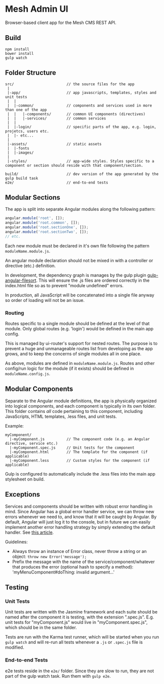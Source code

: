 # Mesh Admin UI

Browser-based client app for the Mesh CMS REST API.

## Build

```Shell
npm install
bower install
gulp watch
```


## Folder Structure

```
src/                        // the source files for the app
 |
 |-app/                     // app javascripts, templates, styles and unit tests
 |  |
 |  |-common/               // components and services used in more than one of the app
 |  |   |-components/       // common UI components (directives)
 |  |   |-services/         // common services
 |  |
 |  |-login/                // specific parts of the app, e.g. login, projetcs, users etc.
 |  |- etc...
 |
 |-assets/                  // static assets
 |  |-fonts
 |  |-images/           
 |
 |-styles/                  // app-wide styles. Styles specific to a component or section should reside with that component/section.
 
build/                      // dev version of the app generated by the gulp build task
e2e/                        // end-to-end tests
```

## Modular Sections

The app is split into separate Angular modules along the following pattern:

```JavaScript
angular.module('root', []);
angular.module('root.common', []);
angular.module('root.sectionOne', []);
angular.module('root.sectionTwo', []);
// etc.
```

Each new module must be declared in it's own file following the pattern `moduleName.module.js`.

An angular module declaration should not be mixed in with a controller or directive (etc.) definition.

In development, the dependency graph is manages by the gulp plugin [gulp-angular-filesort](https://github.com/klei/gulp-angular-filesort). 
This will ensure the .js files are ordered correctly in the index.html file so as to prevent "module undefined" errors.

In production, all JavaScript will be concatenated into a single file anyway so order of loading will not be an issue.

### Routing
Routes specific to a single module should be defined at the level of that module. Only global routes (e.g. 'login') would be defined
in the main app config.

This is managed by ui-router's support for nested routes. The purpose is to prevent a huge and unmanageable routes list from developing as
the app grows, and to keep the concerns of single modules all in one place.

As above, modules are defined in `moduleName.module.js`.
Routes and other config/run logic for the module (if it exists) should be defined in `moduleName.config.js`.

## Modular Components

Separate to the Angular module definitions, the app is physically organized into logical components, and each component is typically in its own folder. This folder contains *all* code 
pertaining to this component, including JavaScripts, HTML templates, .less files, and unit tests.

Example:

```
myComponent/
  |-myComponent.js          // The component code (e.g. an Angular directive, service etc.)
  |-myComponent.spec.js     // Unit tests for the component
  |-myComponent.html        // The template for the component (if applicable)
  |-myComponent.less        // Custom styles for the component (if applicable)
```

Gulp is configured to automatically include the .less files into the main app stylesheet on build.

## Exceptions

Services and components should be written with robust error handling in mind. Since Angular has a global error handler service, we can
throw new errors whenever we need to, and know that it will be caught by Angular. By default, Angular will just log it to the console,
but in future we can easily implement another error handling strategy by simply extending the default handler. See [this article](http://bahmutov.calepin.co/catch-all-errors-in-angular-app.html).

Guidelines:

* Always throw an instance of Error class, never throw a string or an object: `throw new Error('message');`
* Prefix the message with the name of the service/component/whatever that produces the error (optional hash to specify a method): 
'myMenuComponent#doThing: invalid argument...'

## Testing

### Unit Tests

Unit tests are written with the Jasmine framework and each suite should be named after the component it is testing, with the extension
".spec.js". E.g. unit tests for "myComponent.js" would live in "myComponent.spec.js", which should be in the same folder.

Tests are run with the Karma test runner, which will be started when you run `gulp watch` and will re-run all tests whenever a `.js` or `.spec.js` 
file is modified.

### End-to-end Tests

e2e tests reside in the `e2e/` folder. Since they are slow to run, they are not part of the gulp watch task. Run them with `gulp e2e`.
